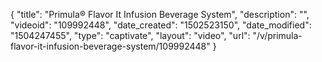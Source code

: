 {
    "title": "Primula&reg; Flavor It Infusion Beverage System",
    "description": "",
    "videoid": "109992448",
    "date_created": "1502523150",
    "date_modified": "1504247455",
    "type": "captivate",
    "layout": "video",
    "url": "\/v\/primula-flavor-it-infusion-beverage-system\/109992448"
}
